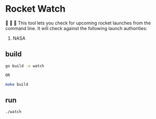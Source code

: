 #  Rocket Watch 

🚀 🚀 🚀
This tool lets you check for upcoming rocket launches from the command line. It will check against the following launch authorities:

1. NASA

## build

```sh
go build -o watch 

OR  

make build
```

## run

```sh
./watch
```
